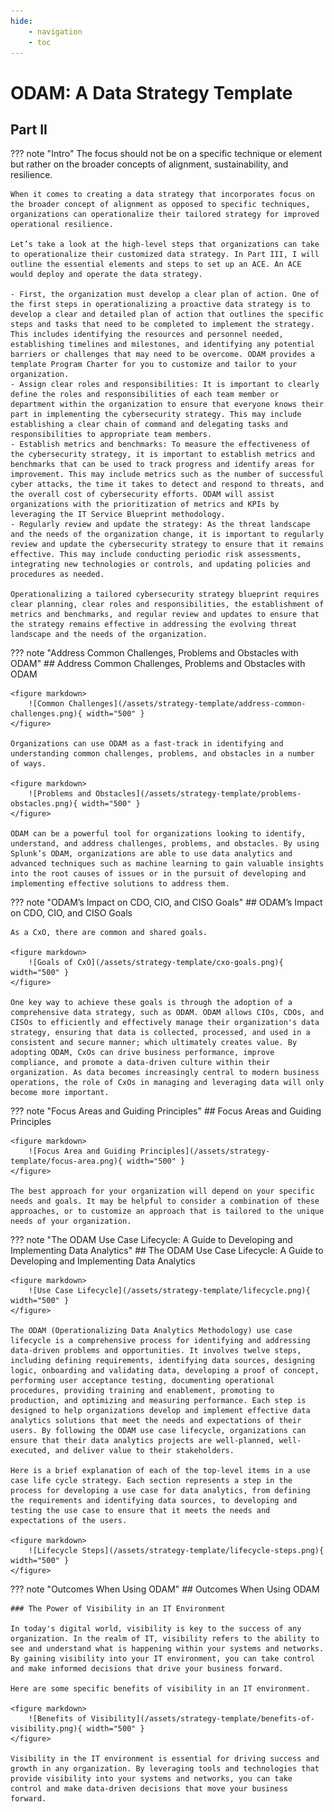 ```yaml
---
hide:
    - navigation
    - toc
---
```

# ODAM: A Data Strategy Template

## Part II

??? note "Intro"
    The focus should not be on a specific technique or element but rather on the broader concepts of alignment, sustainability, and resilience. 

    When it comes to creating a data strategy that incorporates focus on the broader concept of alignment as opposed to specific techniques, organizations can operationalize their tailored strategy for improved operational resilience.

    Let’s take a look at the high-level steps that organizations can take to operationalize their customized data strategy. In Part III, I will outline the essential elements and steps to set up an ACE. An ACE would deploy and operate the data strategy.

    - First, the organization must develop a clear plan of action. One of the first steps in operationalizing a proactive data strategy is to develop a clear and detailed plan of action that outlines the specific steps and tasks that need to be completed to implement the strategy. This includes identifying the resources and personnel needed, establishing timelines and milestones, and identifying any potential barriers or challenges that may need to be overcome. ODAM provides a template Program Charter for you to customize and tailor to your organization.
    - Assign clear roles and responsibilities: It is important to clearly define the roles and responsibilities of each team member or department within the organization to ensure that everyone knows their part in implementing the cybersecurity strategy. This may include establishing a clear chain of command and delegating tasks and responsibilities to appropriate team members.
    - Establish metrics and benchmarks: To measure the effectiveness of the cybersecurity strategy, it is important to establish metrics and benchmarks that can be used to track progress and identify areas for improvement. This may include metrics such as the number of successful cyber attacks, the time it takes to detect and respond to threats, and the overall cost of cybersecurity efforts. ODAM will assist organizations with the prioritization of metrics and KPIs by leveraging the IT Service Blueprint methodology.
    - Regularly review and update the strategy: As the threat landscape and the needs of the organization change, it is important to regularly review and update the cybersecurity strategy to ensure that it remains effective. This may include conducting periodic risk assessments, integrating new technologies or controls, and updating policies and procedures as needed.

    Operationalizing a tailored cybersecurity strategy blueprint requires clear planning, clear roles and responsibilities, the establishment of metrics and benchmarks, and regular review and updates to ensure that the strategy remains effective in addressing the evolving threat landscape and the needs of the organization.


??? note "Address Common Challenges, Problems and Obstacles with ODAM"
    ## Address Common Challenges, Problems and Obstacles with ODAM

    <figure markdown>
        ![Common Challenges](/assets/strategy-template/address-common-challenges.png){ width="500" }
    </figure>

    Organizations can use ODAM as a fast-track in identifying and understanding common challenges, problems, and obstacles in a number of ways.

    <figure markdown>
        ![Problems and Obstacles](/assets/strategy-template/problems-obstacles.png){ width="500" }
    </figure>

    ODAM can be a powerful tool for organizations looking to identify, understand, and address challenges, problems, and obstacles. By using Splunk’s ODAM, organizations are able to use data analytics and advanced techniques such as machine learning to gain valuable insights into the root causes of issues or in the pursuit of developing and implementing effective solutions to address them.

??? note "ODAM’s Impact on CDO, CIO, and CISO Goals"
    ## ODAM’s Impact on CDO, CIO, and CISO Goals

    As a CxO, there are common and shared goals. 

    <figure markdown>
        ![Goals of CxO](/assets/strategy-template/cxo-goals.png){ width="500" }
    </figure>

    One key way to achieve these goals is through the adoption of a comprehensive data strategy, such as ODAM. ODAM allows CIOs, CDOs, and CISOs to efficiently and effectively manage their organization's data strategy, ensuring that data is collected, processed, and used in a consistent and secure manner; which ultimately creates value. By adopting ODAM, CxOs can drive business performance, improve compliance, and promote a data-driven culture within their organization. As data becomes increasingly central to modern business operations, the role of CxOs in managing and leveraging data will only become more important.

??? note "Focus Areas and Guiding Principles"
    ## Focus Areas and Guiding Principles

    <figure markdown>
        ![Focus Area and Guiding Principles](/assets/strategy-template/focus-area.png){ width="500" }
    </figure>

    The best approach for your organization will depend on your specific needs and goals. It may be helpful to consider a combination of these approaches, or to customize an approach that is tailored to the unique needs of your organization.

??? note "The ODAM Use Case Lifecycle: A Guide to Developing and Implementing Data Analytics"
    ## The ODAM Use Case Lifecycle: A Guide to Developing and Implementing Data Analytics

    <figure markdown>
        ![Use Case Lifecycle](/assets/strategy-template/lifecycle.png){ width="500" }
    </figure>

    The ODAM (Operationalizing Data Analytics Methodology) use case lifecycle is a comprehensive process for identifying and addressing data-driven problems and opportunities. It involves twelve steps, including defining requirements, identifying data sources, designing logic, onboarding and validating data, developing a proof of concept, performing user acceptance testing, documenting operational procedures, providing training and enablement, promoting to production, and optimizing and measuring performance. Each step is designed to help organizations develop and implement effective data analytics solutions that meet the needs and expectations of their users. By following the ODAM use case lifecycle, organizations can ensure that their data analytics projects are well-planned, well-executed, and deliver value to their stakeholders.

    Here is a brief explanation of each of the top-level items in a use case life cycle strategy. Each section represents a step in the process for developing a use case for data analytics, from defining the requirements and identifying data sources, to developing and testing the use case to ensure that it meets the needs and expectations of the users.

    <figure markdown>
        ![Lifecycle Steps](/assets/strategy-template/lifecycle-steps.png){ width="500" }
    </figure>

??? note "Outcomes When Using ODAM"
    ## Outcomes When Using ODAM

    ### The Power of Visibility in an IT Environment

    In today's digital world, visibility is key to the success of any organization. In the realm of IT, visibility refers to the ability to see and understand what is happening within your systems and networks. By gaining visibility into your IT environment, you can take control and make informed decisions that drive your business forward.

    Here are some specific benefits of visibility in an IT environment.

    <figure markdown>
        ![Benefits of Visibility](/assets/strategy-template/benefits-of-visibility.png){ width="500" }
    </figure>

    Visibility in the IT environment is essential for driving success and growth in any organization. By leveraging tools and technologies that provide visibility into your systems and networks, you can take control and make data-driven decisions that move your business forward.